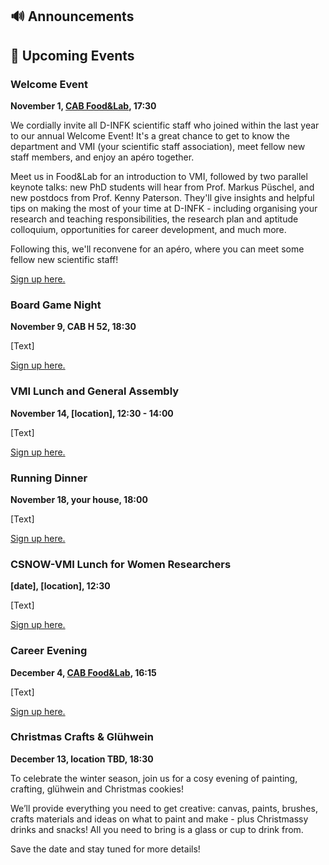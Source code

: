 ## 🔊 Announcements

## 📅 Upcoming Events

### Welcome Event

**November 1, [CAB Food&Lab](https://ethz.ch/en/campus/getting-to-know/cafes-restaurants-shops/gastronomy/restaurants-and-cafeterias/zentrum/food-lab.html), 17:30**

We cordially invite all D-INFK scientific staff who joined within the last year to our annual Welcome Event! It's a great chance to get to know the department and VMI (your scientific staff association), meet fellow new staff members, and enjoy an apéro together.

Meet us in Food&Lab for an introduction to VMI, followed by two parallel keynote talks: new PhD students will hear from Prof. Markus Püschel, and new postdocs from Prof. Kenny Paterson. They'll give insights and helpful tips on making the most of your time at D-INFK - including organising your research and teaching responsibilities, the research plan and aptitude colloquium, opportunities for career development, and much more. 

Following this, we'll reconvene for an apéro, where you can meet some fellow new scientific staff! 

[Sign up here.](https://forms.gle/veVLpnwRkWCxxy538)

### Board Game Night 

**November 9, CAB H 52, 18:30**

[Text] 

[Sign up here.]()

### VMI Lunch and General Assembly

**November 14, [location], 12:30 - 14:00**

[Text]

[Sign up here.]()

### Running Dinner

**November 18, your house, 18:00**

[Text]

[Sign up here.]()

### CSNOW-VMI Lunch for Women Researchers

**[date], [location], 12:30**

[Text]

[Sign up here.]()

### Career Evening

**December 4, [CAB Food&Lab](https://ethz.ch/en/campus/getting-to-know/cafes-restaurants-shops/gastronomy/restaurants-and-cafeterias/zentrum/food-lab.html), 16:15**

[Text]

[Sign up here.]()

### Christmas Crafts & Glühwein

**December 13, location TBD, 18:30**

To celebrate the winter season, join us for a cosy evening of painting, crafting, glühwein and Christmas cookies!

We’ll provide everything you need to get creative: canvas, paints, brushes, crafts materials and ideas on what to paint and make - plus Christmassy drinks and snacks! All you need to bring is a glass or cup to drink from.

Save the date and stay tuned for more details! 
